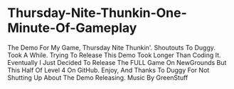 # Thursday-Nite-Thunkin-One-Minute-Of-Gameplay
The Demo For My Game, Thursday Nite Thunkin'. Shoutouts To Duggy.
Took A While. Trying To Release This Demo Took Longer Than Coding It. Eventually I Just Decided To Release The FULL Game On NewGrounds But This Half Of Level 4 On GitHub. Enjoy, And Thanks To Duggy For Not Shutting Up About The Demo Releasing.
Music By GreenStuff
